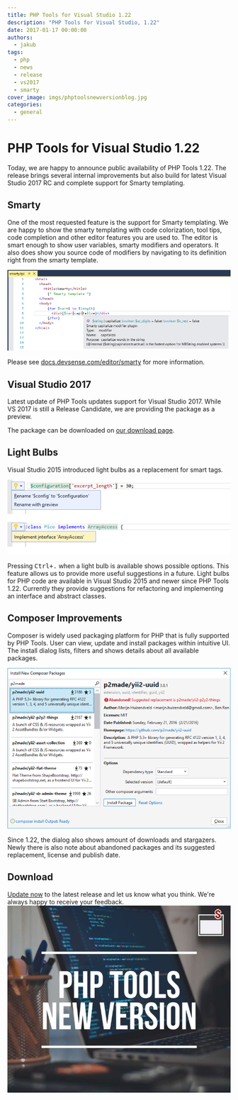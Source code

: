 ```yaml
---
title: PHP Tools for Visual Studio 1.22
description: "PHP Tools for Visual Studio, 1.22"
date: 2017-01-17 00:00:00
authors:
  - jakub
tags:
  - php
  - news
  - release
  - vs2017
  - smarty
cover_image: imgs/phptoolsnewversionblog.jpg
categories:
  - general
---
```


# PHP Tools for Visual Studio 1.22

Today, we are happy to announce public availability of PHP Tools 1.22. The release brings several internal improvements but also build for latest Visual Studio 2017 RC and complete support for Smarty templating.

<!-- more -->

## Smarty

One of the most requested feature is the support for Smarty templating. We are happy to show the smarty templating with code colorization, tool tips, code completion and other editor features you are used to. The editor is smart enough to show user variables, smarty modifiers and operators. It also does show you source code of modifiers by navigating to its definition right from the smarty template.

![smarty-tooltips](imgs\smarty-tooltips.png)

Please see [docs.devsense.com/editor/smarty](https://docs.devsense.com/editor/smarty) for more information.

## Visual Studio 2017

Latest update of PHP Tools updates support for Visual Studio 2017. While VS 2017 is still a Release Candidate, we are providing the package as a preview.

The package can be downloaded on [our download page](https://www.devsense.com/download).

## Light Bulbs

Visual Studio 2015 introduced light bulbs as a replacement for smart tags.

![light-bulbs](imgs\light-bulbs.png)

Pressing <kbd>Ctrl+.</kbd> when a light bulb is available shows possible options. This feature allows us to provide more useful suggestions in a future. Light bulbs for PHP code are available in Visual Studio 2015 and newer since PHP Tools 1.22. Currently they provide suggestions for refactoring and implementing an interface and abstract classes.

## Composer Improvements

Composer is widely used packaging platform for PHP that is fully supported by PHP Tools. User can view, update and install packages within intuitive UI. The install dialog lists, filters and shows details about all available packages.

![composer](imgs\composer.png)

Since 1.22, the dialog also shows amount of downloads and stargazers. Newly there is also note about abandoned packages and its suggested replacement, license and publish date.

## Download

[Update now](https://www.devsense.com/download) to the latest release and let us know what you think. We're always happy to receive your feedback.
![Image description](imgs/phptoolsnewversionblog.jpg)
